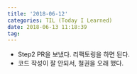 ```yaml
---
title: '2018-06-12'
categories: TIL (Today I Learned)
date: 2018-06-13 11:18:39
tag:
---
```


- Step2 PR을 보냈다. 리팩토링을 하면 된다.
- 코드 작성이 잘 안되서, 철권을 오래 했다.